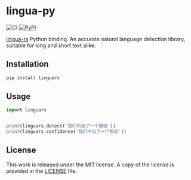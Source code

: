 # lingua-py

![CI](https://github.com/messense/lingua-py/workflows/CI/badge.svg)
[![PyPI](https://img.shields.io/pypi/v/linguars.svg)](https://pypi.org/project/linguars)

[lingua-rs](https://github.com/pemistahl/lingua-rs) Python binding. An accurate
natural language detection library, suitable for long and short text alike.

## Installation

```bash
pip install linguars
```

## Usage

```python
import linguars


print(linguars.detect('我们中出了一个叛徒'))
print(linguars.confidence('我们中出了一个叛徒'))
```

## License

This work is released under the MIT license. A copy of the license is provided in the [LICENSE](./LICENSE) file.
